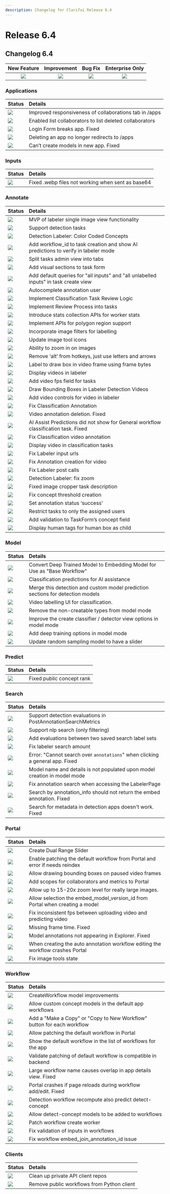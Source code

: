 ```yaml
---
description: Changelog for Clarifai Release 6.4
---
```


# Release 6.4

## Changelog 6.4

| New Feature | Improvement | Bug Fix | Enterprise Only |
| :---: | :---: | :---: | :---: |
| ![](https://github.com/Clarifai/old-docs/tree/1ece1cee27874f51aa11d50a825fff02b0b5243f/product-updates/.gitbook/assets/new_feature.jpg) | ![](https://github.com/Clarifai/old-docs/tree/1ece1cee27874f51aa11d50a825fff02b0b5243f/product-updates/.gitbook/assets/improvement.jpg) | ![](https://github.com/Clarifai/old-docs/tree/1ece1cee27874f51aa11d50a825fff02b0b5243f/product-updates/.gitbook/assets/bug.jpg) | ![](https://github.com/Clarifai/old-docs/tree/1ece1cee27874f51aa11d50a825fff02b0b5243f/product-updates/.gitbook/assets/enterprise.jpg) |

### Applications

| Status | Details |
| :--- | :--- |
| ![](https://github.com/Clarifai/old-docs/tree/1ece1cee27874f51aa11d50a825fff02b0b5243f/product-updates/.gitbook/assets/improvement.jpg) | Improved responsiveness of collaborations tab in /apps |
| ![](https://github.com/Clarifai/old-docs/tree/1ece1cee27874f51aa11d50a825fff02b0b5243f/product-updates/.gitbook/assets/improvement.jpg) | Enabled list collaborators to list deleted collaborators |
| ![](https://github.com/Clarifai/old-docs/tree/1ece1cee27874f51aa11d50a825fff02b0b5243f/product-updates/.gitbook/assets/bug.jpg) | Login Form breaks app. Fixed |
| ![](https://github.com/Clarifai/old-docs/tree/1ece1cee27874f51aa11d50a825fff02b0b5243f/product-updates/.gitbook/assets/bug.jpg) | Deleting an app no longer redirects to /apps |
| ![](https://github.com/Clarifai/old-docs/tree/1ece1cee27874f51aa11d50a825fff02b0b5243f/product-updates/.gitbook/assets/bug.jpg) | Can’t create models in new app. Fixed |

### Inputs

| Status | Details |
| :--- | :--- |
| ![](https://github.com/Clarifai/old-docs/tree/1ece1cee27874f51aa11d50a825fff02b0b5243f/product-updates/.gitbook/assets/bug.jpg) | Fixed .webp files not working when sent as base64 |

### Annotate

| Status | Details |
| :--- | :--- |
| ![](https://github.com/Clarifai/old-docs/tree/1ece1cee27874f51aa11d50a825fff02b0b5243f/product-updates/.gitbook/assets/new_feature.jpg) | MVP of labeler single image view functionality |
| ![](https://github.com/Clarifai/old-docs/tree/1ece1cee27874f51aa11d50a825fff02b0b5243f/product-updates/.gitbook/assets/new_feature.jpg) | Support detection tasks |
| ![](https://github.com/Clarifai/old-docs/tree/1ece1cee27874f51aa11d50a825fff02b0b5243f/product-updates/.gitbook/assets/improvement.jpg) | Detection Labeler: Color Coded Concepts |
| ![](https://github.com/Clarifai/old-docs/tree/1ece1cee27874f51aa11d50a825fff02b0b5243f/product-updates/.gitbook/assets/improvement.jpg) | Add workflow\_id to task creation and show AI predictions to verify in labeler mode |
| ![](https://github.com/Clarifai/old-docs/tree/1ece1cee27874f51aa11d50a825fff02b0b5243f/product-updates/.gitbook/assets/new_feature.jpg) | Split tasks admin view into tabs |
| ![](https://github.com/Clarifai/old-docs/tree/1ece1cee27874f51aa11d50a825fff02b0b5243f/product-updates/.gitbook/assets/improvement.jpg) | Add visual sections to task form |
| ![](https://github.com/Clarifai/old-docs/tree/1ece1cee27874f51aa11d50a825fff02b0b5243f/product-updates/.gitbook/assets/improvement.jpg) | Add default queries for "all inputs" and "all unlabelled inputs" in task create view |
| ![](https://github.com/Clarifai/old-docs/tree/1ece1cee27874f51aa11d50a825fff02b0b5243f/product-updates/.gitbook/assets/improvement.jpg) | Autocomplete annotation user |
| ![](https://github.com/Clarifai/old-docs/tree/1ece1cee27874f51aa11d50a825fff02b0b5243f/product-updates/.gitbook/assets/new_feature.jpg) | Implement Classification Task Review Logic |
| ![](https://github.com/Clarifai/old-docs/tree/1ece1cee27874f51aa11d50a825fff02b0b5243f/product-updates/.gitbook/assets/new_feature.jpg) | Implement Review Process into tasks |
| ![](https://github.com/Clarifai/old-docs/tree/1ece1cee27874f51aa11d50a825fff02b0b5243f/product-updates/.gitbook/assets/improvement.jpg) | Introduce stats collection APIs for worker stats |
| ![](https://github.com/Clarifai/old-docs/tree/1ece1cee27874f51aa11d50a825fff02b0b5243f/product-updates/.gitbook/assets/new_feature.jpg) | Implement APIs for polygon region support |
| ![](https://github.com/Clarifai/old-docs/tree/1ece1cee27874f51aa11d50a825fff02b0b5243f/product-updates/.gitbook/assets/new_feature.jpg) | Incorporate image filters for labelling |
| ![](https://github.com/Clarifai/old-docs/tree/1ece1cee27874f51aa11d50a825fff02b0b5243f/product-updates/.gitbook/assets/improvement.jpg) | Update image tool icons |
| ![](https://github.com/Clarifai/old-docs/tree/1ece1cee27874f51aa11d50a825fff02b0b5243f/product-updates/.gitbook/assets/new_feature.jpg) | Ability to zoom in on images |
| ![](https://github.com/Clarifai/old-docs/tree/1ece1cee27874f51aa11d50a825fff02b0b5243f/product-updates/.gitbook/assets/improvement.jpg) | Remove ‘alt’ from hotkeys, just use letters and arrows |
| ![](https://github.com/Clarifai/old-docs/tree/1ece1cee27874f51aa11d50a825fff02b0b5243f/product-updates/.gitbook/assets/new_feature.jpg) | Label to draw box in video frame using frame bytes |
| ![](https://github.com/Clarifai/old-docs/tree/1ece1cee27874f51aa11d50a825fff02b0b5243f/product-updates/.gitbook/assets/improvement.jpg) | Display videos in labeler |
| ![](https://github.com/Clarifai/old-docs/tree/1ece1cee27874f51aa11d50a825fff02b0b5243f/product-updates/.gitbook/assets/improvement.jpg) | Add video fps field for tasks |
| ![](https://github.com/Clarifai/old-docs/tree/1ece1cee27874f51aa11d50a825fff02b0b5243f/product-updates/.gitbook/assets/improvement.jpg) | Draw Bounding Boxes in Labeler Detection Videos |
| ![](https://github.com/Clarifai/old-docs/tree/1ece1cee27874f51aa11d50a825fff02b0b5243f/product-updates/.gitbook/assets/improvement.jpg) | Add video controls for video in labeler |
| ![](https://github.com/Clarifai/old-docs/tree/1ece1cee27874f51aa11d50a825fff02b0b5243f/product-updates/.gitbook/assets/bug.jpg) | Fix Classification Annotation |
| ![](https://github.com/Clarifai/old-docs/tree/1ece1cee27874f51aa11d50a825fff02b0b5243f/product-updates/.gitbook/assets/bug.jpg) | Video annotation deletion. Fixed |
| ![](https://github.com/Clarifai/old-docs/tree/1ece1cee27874f51aa11d50a825fff02b0b5243f/product-updates/.gitbook/assets/bug.jpg) | AI Assist Predictions did not show for General workflow classification task. Fixed |
| ![](https://github.com/Clarifai/old-docs/tree/1ece1cee27874f51aa11d50a825fff02b0b5243f/product-updates/.gitbook/assets/bug.jpg) | Fix Classification video annotation |
| ![](https://github.com/Clarifai/old-docs/tree/1ece1cee27874f51aa11d50a825fff02b0b5243f/product-updates/.gitbook/assets/bug.jpg) | Display video in classification tasks |
| ![](https://github.com/Clarifai/old-docs/tree/1ece1cee27874f51aa11d50a825fff02b0b5243f/product-updates/.gitbook/assets/bug.jpg) | Fix Labeler input urls |
| ![](https://github.com/Clarifai/old-docs/tree/1ece1cee27874f51aa11d50a825fff02b0b5243f/product-updates/.gitbook/assets/bug.jpg) | Fix Annotation creation for video |
| ![](https://github.com/Clarifai/old-docs/tree/1ece1cee27874f51aa11d50a825fff02b0b5243f/product-updates/.gitbook/assets/bug.jpg) | Fix Labeler post calls |
| ![](https://github.com/Clarifai/old-docs/tree/1ece1cee27874f51aa11d50a825fff02b0b5243f/product-updates/.gitbook/assets/bug.jpg) | Detection Labeler: fix zoom |
| ![](https://github.com/Clarifai/old-docs/tree/1ece1cee27874f51aa11d50a825fff02b0b5243f/product-updates/.gitbook/assets/bug.jpg) | Fixed image cropper task description |
| ![](https://github.com/Clarifai/old-docs/tree/1ece1cee27874f51aa11d50a825fff02b0b5243f/product-updates/.gitbook/assets/bug.jpg) | Fix concept threshold creation |
| ![](https://github.com/Clarifai/old-docs/tree/1ece1cee27874f51aa11d50a825fff02b0b5243f/product-updates/.gitbook/assets/bug.jpg) | Set annotation status ‘success’ |
| ![](https://github.com/Clarifai/old-docs/tree/1ece1cee27874f51aa11d50a825fff02b0b5243f/product-updates/.gitbook/assets/bug.jpg) | Restrict tasks to only the assigned users |
| ![](https://github.com/Clarifai/old-docs/tree/1ece1cee27874f51aa11d50a825fff02b0b5243f/product-updates/.gitbook/assets/bug.jpg) | Add validation to TaskForm’s concept field |
| ![](https://github.com/Clarifai/old-docs/tree/1ece1cee27874f51aa11d50a825fff02b0b5243f/product-updates/.gitbook/assets/bug.jpg) | Display human tags for human box as child |

### Model

| Status | Details |
| :--- | :--- |
| ![](https://github.com/Clarifai/old-docs/tree/1ece1cee27874f51aa11d50a825fff02b0b5243f/product-updates/.gitbook/assets/new_feature.jpg) | Convert Deep Trained Model to Embedding Model for Use as "Base Workflow" |
| ![](https://github.com/Clarifai/old-docs/tree/1ece1cee27874f51aa11d50a825fff02b0b5243f/product-updates/.gitbook/assets/new_feature.jpg) | Classification predictions for AI assistance |
| ![](https://github.com/Clarifai/old-docs/tree/1ece1cee27874f51aa11d50a825fff02b0b5243f/product-updates/.gitbook/assets/new_feature.jpg) | Merge this detection and custom model prediction sections for detection models |
| ![](https://github.com/Clarifai/old-docs/tree/1ece1cee27874f51aa11d50a825fff02b0b5243f/product-updates/.gitbook/assets/improvement.jpg) | Video labelling UI for classification. |
| ![](https://github.com/Clarifai/old-docs/tree/1ece1cee27874f51aa11d50a825fff02b0b5243f/product-updates/.gitbook/assets/improvement.jpg) | Remove the non-creatable types from model mode |
| ![](https://github.com/Clarifai/old-docs/tree/1ece1cee27874f51aa11d50a825fff02b0b5243f/product-updates/.gitbook/assets/improvement.jpg) | Improve the create classifier / detector view options in model mode |
| ![](https://github.com/Clarifai/old-docs/tree/1ece1cee27874f51aa11d50a825fff02b0b5243f/product-updates/.gitbook/assets/improvement.jpg) | Add deep training options in model mode |
| ![](https://github.com/Clarifai/old-docs/tree/1ece1cee27874f51aa11d50a825fff02b0b5243f/product-updates/.gitbook/assets/improvement.jpg) | Update random sampling model to have a slider |

### Predict

| Status | Details |
| :--- | :--- |
| ![](https://github.com/Clarifai/old-docs/tree/1ece1cee27874f51aa11d50a825fff02b0b5243f/product-updates/.gitbook/assets/bug.jpg) | Fixed public concept rank |

### Search

| Status | Details |
| :--- | :--- |
| ![](https://github.com/Clarifai/old-docs/tree/1ece1cee27874f51aa11d50a825fff02b0b5243f/product-updates/.gitbook/assets/new_feature.jpg) | Support detection evaluations in PostAnnotationSearchMetrics |
| ![](https://github.com/Clarifai/old-docs/tree/1ece1cee27874f51aa11d50a825fff02b0b5243f/product-updates/.gitbook/assets/new_feature.jpg) | Support nlp search \(only filtering\) |
| ![](https://github.com/Clarifai/old-docs/tree/1ece1cee27874f51aa11d50a825fff02b0b5243f/product-updates/.gitbook/assets/new_feature.jpg) | Add evaluations between two saved search label sets |
| ![](https://github.com/Clarifai/old-docs/tree/1ece1cee27874f51aa11d50a825fff02b0b5243f/product-updates/.gitbook/assets/improvement.jpg) | Fix labeler search amount |
| ![](https://github.com/Clarifai/old-docs/tree/1ece1cee27874f51aa11d50a825fff02b0b5243f/product-updates/.gitbook/assets/bug.jpg) | Error:  "Cannot search over `annotations`" when clicking a general app. Fixed |
| ![](https://github.com/Clarifai/old-docs/tree/1ece1cee27874f51aa11d50a825fff02b0b5243f/product-updates/.gitbook/assets/bug.jpg) | Model name and details is not populated upon model creation in model mode |
| ![](https://github.com/Clarifai/old-docs/tree/1ece1cee27874f51aa11d50a825fff02b0b5243f/product-updates/.gitbook/assets/bug.jpg) | Fix annotation search when accessing the LabelerPage |
| ![](https://github.com/Clarifai/old-docs/tree/1ece1cee27874f51aa11d50a825fff02b0b5243f/product-updates/.gitbook/assets/bug.jpg) | Search by annotation\_info should not return the embed annotation. Fixed |
| ![](https://github.com/Clarifai/old-docs/tree/1ece1cee27874f51aa11d50a825fff02b0b5243f/product-updates/.gitbook/assets/bug.jpg) | Search for metadata in detection apps doesn't work. Fixed |

### Portal

| Status | Details |
| :--- | :--- |
| ![](https://github.com/Clarifai/old-docs/tree/1ece1cee27874f51aa11d50a825fff02b0b5243f/product-updates/.gitbook/assets/new_feature.jpg) | Create Dual Range Slider |
| ![](https://github.com/Clarifai/old-docs/tree/1ece1cee27874f51aa11d50a825fff02b0b5243f/product-updates/.gitbook/assets/new_feature.jpg) | Enable patching the default workflow from Portal and error if needs reindex |
| ![](https://github.com/Clarifai/old-docs/tree/1ece1cee27874f51aa11d50a825fff02b0b5243f/product-updates/.gitbook/assets/new_feature.jpg) | Allow drawing bounding boxes on paused video frames |
| ![](https://github.com/Clarifai/old-docs/tree/1ece1cee27874f51aa11d50a825fff02b0b5243f/product-updates/.gitbook/assets/improvement.jpg) | Add scopes for collaborators and metrics to Portal |
| ![](https://github.com/Clarifai/old-docs/tree/1ece1cee27874f51aa11d50a825fff02b0b5243f/product-updates/.gitbook/assets/improvement.jpg) | Allow up to 15-20x zoom level for really large images. |
| ![](https://github.com/Clarifai/old-docs/tree/1ece1cee27874f51aa11d50a825fff02b0b5243f/product-updates/.gitbook/assets/improvement.jpg) | Allow selection the embed\_model\_version\_id from Portal when creating a model |
| ![](https://github.com/Clarifai/old-docs/tree/1ece1cee27874f51aa11d50a825fff02b0b5243f/product-updates/.gitbook/assets/bug.jpg) | Fix inconsistent fps between uploading video and predicting video |
| ![](https://github.com/Clarifai/old-docs/tree/1ece1cee27874f51aa11d50a825fff02b0b5243f/product-updates/.gitbook/assets/bug.jpg) | Missing frame time. Fixed |
| ![](https://github.com/Clarifai/old-docs/tree/1ece1cee27874f51aa11d50a825fff02b0b5243f/product-updates/.gitbook/assets/bug.jpg) | Model annotations not appearing in Explorer. Fixed |
| ![](https://github.com/Clarifai/old-docs/tree/1ece1cee27874f51aa11d50a825fff02b0b5243f/product-updates/.gitbook/assets/bug.jpg) | When creating the auto annotation workflow editing the workflow crashes Portal |
| ![](https://github.com/Clarifai/old-docs/tree/1ece1cee27874f51aa11d50a825fff02b0b5243f/product-updates/.gitbook/assets/bug.jpg) | Fix image tools state |

### Workflow

| Status | Details |
| :--- | :--- |
| ![](https://github.com/Clarifai/old-docs/tree/1ece1cee27874f51aa11d50a825fff02b0b5243f/product-updates/.gitbook/assets/improvement.jpg) | CreateWorkflow model improvements |
| ![](https://github.com/Clarifai/old-docs/tree/1ece1cee27874f51aa11d50a825fff02b0b5243f/product-updates/.gitbook/assets/improvement.jpg) | Allow custom concept models in the default app workflows |
| ![](https://github.com/Clarifai/old-docs/tree/1ece1cee27874f51aa11d50a825fff02b0b5243f/product-updates/.gitbook/assets/improvement.jpg) | Add a "Make a Copy" or "Copy to New Workflow" button for each workflow |
| ![](https://github.com/Clarifai/old-docs/tree/1ece1cee27874f51aa11d50a825fff02b0b5243f/product-updates/.gitbook/assets/improvement.jpg) | Allow patching the default workflow in Portal |
| ![](https://github.com/Clarifai/old-docs/tree/1ece1cee27874f51aa11d50a825fff02b0b5243f/product-updates/.gitbook/assets/improvement.jpg) | Show the default workflow in the list of workflows for the app |
| ![](https://github.com/Clarifai/old-docs/tree/1ece1cee27874f51aa11d50a825fff02b0b5243f/product-updates/.gitbook/assets/improvement.jpg) | Validate patching of default workflow is compatible in backend |
| ![](https://github.com/Clarifai/old-docs/tree/1ece1cee27874f51aa11d50a825fff02b0b5243f/product-updates/.gitbook/assets/bug.jpg) | Large workflow name causes overlap in app details view. Fixed |
| ![](https://github.com/Clarifai/old-docs/tree/1ece1cee27874f51aa11d50a825fff02b0b5243f/product-updates/.gitbook/assets/bug.jpg) | Portal crashes if page reloads during workflow add/edit. Fixed |
| ![](https://github.com/Clarifai/old-docs/tree/1ece1cee27874f51aa11d50a825fff02b0b5243f/product-updates/.gitbook/assets/bug.jpg) | Detection workflow recompute also predict detect-concept |
| ![](https://github.com/Clarifai/old-docs/tree/1ece1cee27874f51aa11d50a825fff02b0b5243f/product-updates/.gitbook/assets/bug.jpg) | Allow detect-concept models to be added to workflows |
| ![](https://github.com/Clarifai/old-docs/tree/1ece1cee27874f51aa11d50a825fff02b0b5243f/product-updates/.gitbook/assets/bug.jpg) | Patch workflow create worker |
| ![](https://github.com/Clarifai/old-docs/tree/1ece1cee27874f51aa11d50a825fff02b0b5243f/product-updates/.gitbook/assets/bug.jpg) | Fix validation of inputs in workflows |
| ![](https://github.com/Clarifai/old-docs/tree/1ece1cee27874f51aa11d50a825fff02b0b5243f/product-updates/.gitbook/assets/bug.jpg) | Fix workflow embed\_join\_annotation\_id issue |

### Clients

| Status | Details |
| :--- | :--- |
| ![](https://github.com/Clarifai/old-docs/tree/1ece1cee27874f51aa11d50a825fff02b0b5243f/product-updates/.gitbook/assets/improvement.jpg) | Clean up private API client repos |
| ![](https://github.com/Clarifai/old-docs/tree/1ece1cee27874f51aa11d50a825fff02b0b5243f/product-updates/.gitbook/assets/bug.jpg) | Remove public workflows from Python client |
